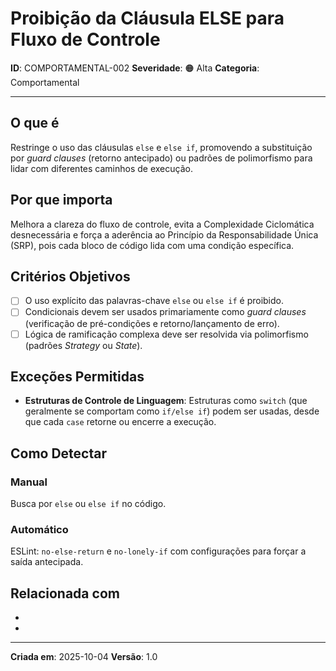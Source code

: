 # Proibição da Cláusula ELSE para Fluxo de Controle
<!-- markdownlint-disable MD012 MD029 MD031 MD032 MD036 -->

**ID**: COMPORTAMENTAL-002
**Severidade**: 🟠 Alta
**Categoria**: Comportamental

---

## O que é

Restringe o uso das cláusulas `else` e `else if`, promovendo a substituição por *guard clauses* (retorno antecipado) ou padrões de polimorfismo para lidar com diferentes caminhos de execução.

## Por que importa

Melhora a clareza do fluxo de controle, evita a Complexidade Ciclomática desnecessária e força a aderência ao Princípio da Responsabilidade Única (SRP), pois cada bloco de código lida com uma condição específica.

## Critérios Objetivos

- [ ] O uso explícito das palavras-chave `else` ou `else if` é proibido.
- [ ] Condicionais devem ser usados primariamente como *guard clauses* (verificação de pré-condições e retorno/lançamento de erro).
- [ ] Lógica de ramificação complexa deve ser resolvida via polimorfismo (padrões *Strategy* ou *State*).

## Exceções Permitidas

- **Estruturas de Controle de Linguagem**: Estruturas como `switch` (que geralmente se comportam como `if/else if`) podem ser usadas, desde que cada `case` retorne ou encerre a execução.

## Como Detectar

### Manual

Busca por ` else ` ou ` else if ` no código.

### Automático

ESLint: `no-else-return` e `no-lonely-if` com configurações para forçar a saída antecipada.

## Relacionada com

- [ESTRUTURAL-001]: reforça
- [COMPORTAMENTAL-008]: reforça

---

**Criada em**: 2025-10-04
**Versão**: 1.0
